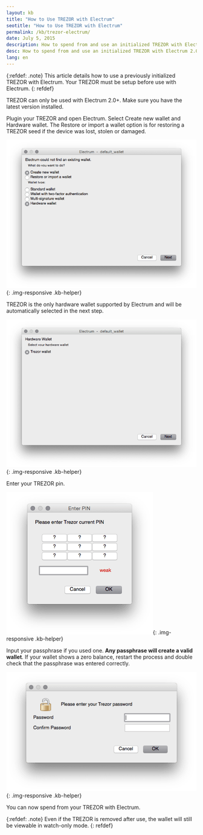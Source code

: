 ```yaml
---
layout: kb
title: "How to Use TREZOR with Electrum"
seotitle: "How to Use TREZOR with Electrum"
permalink: /kb/trezor-electrum/
date: July 5, 2015
description: How to spend from and use an initialized TREZOR with Electrum 2.0.
desc: How to spend from and use an initialized TREZOR with Electrum 2.0. An already initialized TREZOR is required.
lang: en
---
```

{:refdef: .note}
This article details how to use a previously initialized TREZOR with Electrum. Your TREZOR must be setup before use with Electrum.
{: refdef}

TREZOR can only be used with Electrum 2.0+. Make sure you have the latest version installed.

Plugin your TREZOR and open Electrum. Select Create new wallet and Hardware wallet. The Restore or import a wallet option is for restoring a TREZOR seed if the device was lost, stolen or damaged.

![add TREZOR Electrum][create]{: .img-responsive .kb-helper}

TREZOR is the only hardware wallet supported by Electrum and will be automatically selected in the next step.

![hardware Electrum][hardware]{: .img-responsive .kb-helper}

Enter your TREZOR pin.

![Electrum PIN code][pin]{: .img-responsive .kb-helper}

Input your passphrase if you used one. **Any passphrase will create a valid wallet**. If your wallet shows a zero balance, restart the process and double check that the passphrase was entered correctly.

![Electrum PIN code][password]{: .img-responsive .kb-helper}

You can now spend from your TREZOR with Electrum.

{:refdef: .note}
Even if the TREZOR is removed after use, the wallet will still be viewable in watch-only mode.
{: refdef}

[pin]: /img/kb/pin.png
[password]: /img/kb/password.png
[hardware]: /img/kb/hardware.png
[create]: /img/kb/create.png